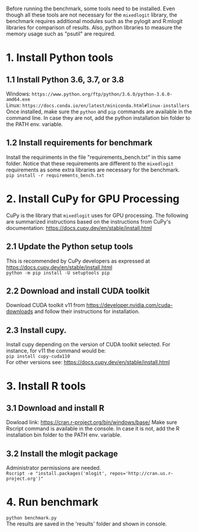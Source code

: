 Before running the benchmark, some tools need to be installed. Even though all these tools are not necessary for the `mixedlogit` library, the benchmark requires additional modules such as the pylogit and R:mlogit libraries for comparison of results. Also, python libraries to measure the memory usage such as "psutil" are required.
# 1. Install Python tools
## 1.1 Install Python 3.6, 3.7, or 3.8
Windows: `https://www.python.org/ftp/python/3.6.0/python-3.6.0-amd64.exe`  
Linux: `https://docs.conda.io/en/latest/miniconda.html#linux-installers`  
Once installed, make sure the `python` and `pip` commands are available in the command line. In case they are not, add the python installation bin folder to the PATH env. variable.

## 1.2 Install requirements for benchmark
Install the requiriments in the file "requirements_bench.txt" in this same folder. Notice that these requirements are different to the `mixedlogit` requirements as some extra libraries are necessary for the benchmark.  
`pip install -r requirements_bench.txt`

# 2. Install CuPy for GPU Processing
CuPy is the library that `mixedlogit` uses for GPU processing. The following are summarized instructions based on the instructions from CuPy's documentation:   https://docs.cupy.dev/en/stable/install.html
## 2.1 Update the Python setup tools
This is recommended by CuPy developers as expressed at https://docs.cupy.dev/en/stable/install.html   
`python -m pip install -U setuptools pip`  
## 2.2 Download and install CUDA toolkit
Download CUDA toolkit v11 from https://developer.nvidia.com/cuda-downloads and follow their instructions for installation.  
## 2.3 Install cupy. 
Install cupy depending on the version of CUDA toolkit selected. For instance, for v11 the command would be:  
`pip install cupy-cuda110`  
For other versions see: https://docs.cupy.dev/en/stable/install.html  

# 3. Install R tools
## 3.1 Download and install R
Dowload link: https://cran.r-project.org/bin/windows/base/
Make sure Rscript command is available in the console. In case it is not, add the R installation bin folder to the PATH env. variable.  
## 3.2 Install the mlogit package 
Administrator permissions are needed.  
`Rscript -e "install.packages('mlogit', repos='http://cran.us.r-project.org')"`

# 4. Run benchmark
`python benchmark.py`  
The results are saved in the 'results' folder and shown in console.

